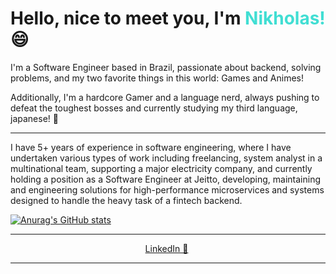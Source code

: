 <h1> Hello, nice to meet you, I'm <strong style="color:#41ded3">Nikholas!</strong>  😄</h1>

<p> I'm a Software Engineer based in Brazil, passionate about backend, solving problems, and my two favorite things in this world: Games and Animes!</p>
Additionally, I'm a hardcore Gamer and a language nerd, always pushing to defeat the toughest bosses and currently studying my third language, japanese! 🎲
<hr>
I have 5+ years of experience in software engineering, where I have undertaken various types of work including freelancing, system analyst in a multinational team, supporting a major electricity company, and currently holding a position as a Software Engineer at Jeitto, developing, maintaining and engineering solutions for high-performance microservices and systems designed to handle the heavy task of a fintech backend.

[![Anurag's GitHub stats](https://github-readme-stats.vercel.app/api?username=nikholasborges&hide=stars&show_icons=true&theme=dark#gh-dark-mode-only&count_private=true)](https://github.com/anuraghazra/github-readme-stats)

---

<center>

[LinkedIn 💼](https://www.linkedin.com/in/nikholas-martins-borges-5152471b6/)&nbsp;

</center>

---

